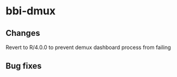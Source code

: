 # bbi-dmux

## Changes
Revert to R/4.0.0 to prevent demux dashboard process from failing

## Bug fixes
